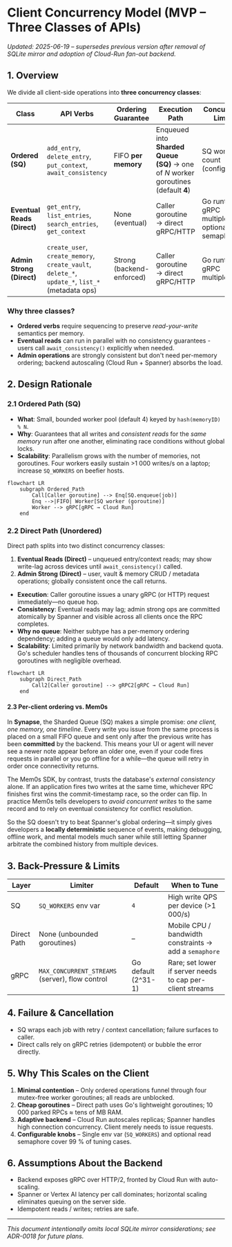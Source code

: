 # Client Concurrency Model (MVP – Three Classes of APIs)

_Updated: 2025-06-19 – supersedes previous version after removal of SQLite mirror and adoption of Cloud-Run fan-out backend._

## 1. Overview
We divide all client-side operations into **three concurrency classes**:

| Class       | API Verbs                                                                                                                                | Ordering Guarantee                                                                                     | Execution Path                                                                               | Concurrency Limiter                                |
| ----------- | ---------------------------------------------------------------------------------------------------------------------------------------- | ------------------------------------------------------------------------------------------------------ | -------------------------------------------------------------------------------------------- | -------------------------------------------------- |
| **Ordered (SQ)** | `add_entry`, `delete_entry`, `put_context`, `await_consistency`                                            | FIFO **per memory**                                                                                    | Enqueued into **Sharded Queue (SQ)** → one of *N* worker goroutines (default **4**) | SQ worker count (configurable)                    |
| **Eventual Reads (Direct)** | `get_entry`, `list_entries`, `search_entries`, `get_context` | None (eventual) | Caller goroutine → direct gRPC/HTTP | Go runtime + gRPC multiplexing; optional semaphore |
| **Admin Strong (Direct)** | `create_user`, `create_memory`, `create_vault`, `delete_*`, `update_*`, `list_*` (metadata ops) | Strong (backend-enforced) | Caller goroutine → direct gRPC/HTTP | Go runtime + gRPC multiplexing |

### Why three classes?
* **Ordered verbs** require sequencing to preserve _read-your-write_ semantics per memory.
* **Eventual reads** can run in parallel with no consistency guarantees - users call `await_consistency()` explicitly when needed.
* **Admin operations** are strongly consistent but don't need per-memory ordering; backend autoscaling (Cloud Run + Spanner) absorbs the load.

## 2. Design Rationale

### 2.1 Ordered Path (SQ)
* **What**: Small, bounded worker pool (default 4) keyed by `hash(memoryID) % N`.
* **Why**: Guarantees that all writes and _consistent reads_ for the _same memory_ run after one another, eliminating race conditions without global locks.
* **Scalability**: Parallelism grows with the number of memories, not goroutines. Four workers easily sustain >1 000 writes/s on a laptop; increase `SQ_WORKERS` on beefier hosts.

```mermaid
flowchart LR
    subgraph Ordered_Path
        Call[Caller goroutine] --> Enq[SQ.enqueue(job)]
        Enq -->|FIFO| Worker[SQ worker (goroutine)]
        Worker --> gRPC[gRPC → Cloud Run]
    end
```

### 2.2 Direct Path (Unordered)
Direct path splits into two distinct concurrency classes:

1. **Eventual Reads (Direct)** – unqueued entry/context reads; may show write-lag across devices until `await_consistency()` called.
2. **Admin Strong (Direct)** – user, vault & memory CRUD / metadata operations; globally consistent once the call returns.

* **Execution**: Caller goroutine issues a unary gRPC (or HTTP) request immediately—no queue hop.
* **Consistency**: Eventual reads may lag; admin strong ops are committed atomically by Spanner and visible across all clients once the RPC completes.
* **Why no queue**: Neither subtype has a per-memory ordering dependency; adding a queue would only add latency.
* **Scalability**: Limited primarily by network bandwidth and backend quota. Go's scheduler handles tens of thousands of concurrent blocking RPC goroutines with negligible overhead.

```mermaid
flowchart LR
    subgraph Direct_Path
        Call2[Caller goroutine] --> gRPC2[gRPC → Cloud Run]
    end
```

#### 2.3  Per-client ordering vs. Mem0s

In **Synapse**, the Sharded Queue (SQ) makes a simple promise: _one client, one memory, one timeline_.  Every write you issue from the same process is placed on a small FIFO queue and sent only after the previous write has been **committed** by the backend.  This means your UI or agent will never see a newer note appear before an older one, even if your code fires requests in parallel or you go offline for a while—​the queue will retry in order once connectivity returns.

The Mem0s SDK, by contrast, trusts the database's _external consistency_ alone.  If an application fires two writes at the same time, whichever RPC finishes first wins the commit-timestamp race, so the order can flip.  In practice Mem0s tells developers to _avoid concurrent writes_ to the same record and to rely on eventual consistency for conflict resolution.

So the SQ doesn't try to beat Spanner's global ordering—it simply gives developers a **locally deterministic** sequence of events, making debugging, offline work, and mental models much saner while still letting Spanner arbitrate the combined history from multiple devices.

## 3. Back-Pressure & Limits

| Layer | Limiter | Default | When to Tune |
|-------|---------|---------|--------------|
| SQ | `SQ_WORKERS` env var | `4` | High write QPS per device (>1 000/s) |
| Direct Path | None (unbounded goroutines) | – | Mobile CPU / bandwidth constraints → add a `semaphore` |
| gRPC | `MAX_CONCURRENT_STREAMS` (server), flow control | Go default (2^31-1) | Rare; set lower if server needs to cap per-client streams |

## 4. Failure & Cancellation
* SQ wraps each job with retry / context cancellation; failure surfaces to caller.
* Direct calls rely on gRPC retries (idempotent) or bubble the error directly.

## 5. Why This Scales on the Client
1. **Minimal contention** – Only ordered operations funnel through four mutex-free worker goroutines; all reads are unblocked.
2. **Cheap goroutines** – Direct path uses Go's lightweight goroutines; 10 000 parked RPCs ≈ tens of MB RAM.
3. **Adaptive backend** – Cloud Run autoscales replicas; Spanner handles high connection concurrency. Client merely needs to issue requests.
4. **Configurable knobs** – Single env var (`SQ_WORKERS`) and optional read semaphore cover 99 % of tuning cases.

## 6. Assumptions About the Backend
* Backend exposes gRPC over HTTP/2, fronted by Cloud Run with auto-scaling.
* Spanner or Vertex AI latency per call dominates; horizontal scaling eliminates queuing on the server side.
* Idempotent reads / writes; retries are safe.

---
_This document intentionally omits local SQLite mirror considerations; see ADR-0018 for future plans._